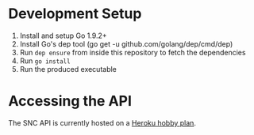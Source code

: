 # Development Setup
1. Install and setup Go 1.9.2+
2. Install Go's dep tool (go get -u github.com/golang/dep/cmd/dep)
3. Run `dep ensure` from inside this repository to fetch the dependencies
4. Run `go install`
5. Run the produced executable

# Accessing the API
The SNC API is currently hosted on a [Heroku hobby plan](https://snc-api.herokuapp.com/).
